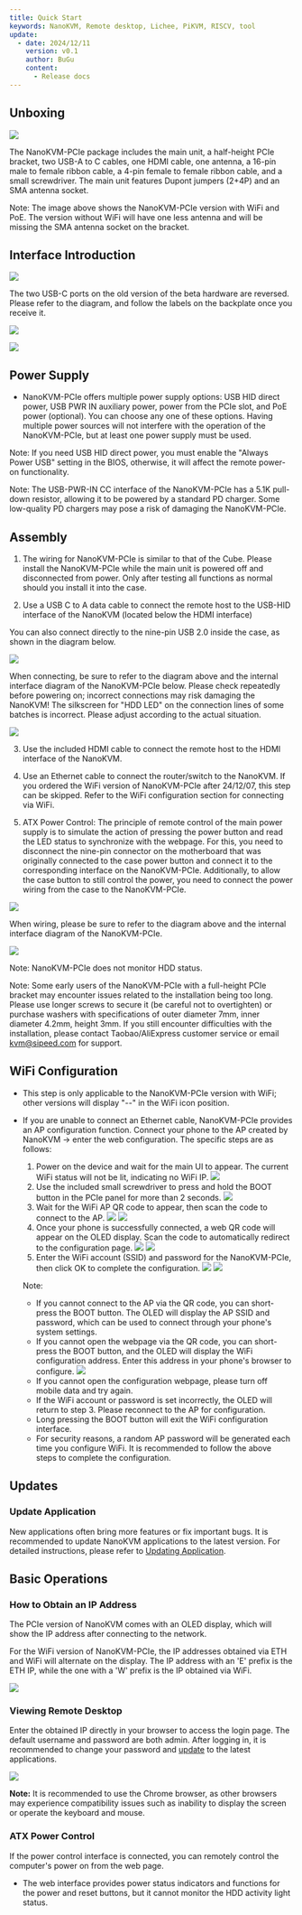 ```yaml
---
title: Quick Start
keywords: NanoKVM, Remote desktop, Lichee, PiKVM, RISCV, tool
update:
  - date: 2024/12/11
    version: v0.1
    author: BuGu
    content:
      - Release docs
---
```


## Unboxing

![](./../../../assets/NanoKVM/unbox/PCIe_unbox.jpg)

The NanoKVM-PCIe package includes the main unit, a half-height PCIe bracket, two USB-A to C cables, one HDMI cable, one antenna, a 16-pin male to female ribbon cable, a 4-pin female to female ribbon cable, and a small screwdriver. The main unit features Dupont jumpers (2+4P) and an SMA antenna socket.

Note: The image above shows the NanoKVM-PCIe version with WiFi and PoE. The version without WiFi will have one less antenna and will be missing the SMA antenna socket on the bracket.

## Interface Introduction

![](./../../../assets/NanoKVM/unbox/PCIe_new_interface.jpg)

The two USB-C ports on the old version of the beta hardware are reversed. Please refer to the diagram, and follow the labels on the backplate once you receive it.

![](./../../../assets/NanoKVM/unbox/PCIe-Interface1.png)

![](./../../../assets/NanoKVM/unbox/PCIe-Interface2.png)

## Power Supply

+ NanoKVM-PCIe offers multiple power supply options: USB HID direct power, USB PWR IN auxiliary power, power from the PCIe slot, and PoE power (optional). You can choose any one of these options. Having multiple power sources will not interfere with the operation of the NanoKVM-PCIe, but at least one power supply must be used.

Note: If you need USB HID direct power, you must enable the "Always Power USB" setting in the BIOS, otherwise, it will affect the remote power-on functionality.

Note: The USB-PWR-IN CC interface of the NanoKVM-PCIe has a 5.1K pull-down resistor, allowing it to be powered by a standard PD charger. Some low-quality PD chargers may pose a risk of damaging the NanoKVM-PCIe.

## Assembly

1. The wiring for NanoKVM-PCIe is similar to that of the Cube. Please install the NanoKVM-PCIe while the main unit is powered off and disconnected from power. Only after testing all functions as normal should you install it into the case.

2. Use a USB C to A data cable to connect the remote host to the USB-HID interface of the NanoKVM (located below the HDMI interface)

You can also connect directly to the nine-pin USB 2.0 inside the case, as shown in the diagram below.

![](./../../../assets/NanoKVM/unbox/PCIe-USB.jpg)

When connecting, be sure to refer to the diagram above and the internal interface diagram of the NanoKVM-PCIe below. Please check repeatedly before powering on; incorrect connections may risk damaging the NanoKVM! The silkscreen for "HDD LED" on the connection lines of some batches is incorrect. Please adjust according to the actual situation.

![](./../../../assets/NanoKVM/unbox/PCIe-Pin.jpg)

3. Use the included HDMI cable to connect the remote host to the HDMI interface of the NanoKVM.

4. Use an Ethernet cable to connect the router/switch to the NanoKVM. If you ordered the WiFi version of NanoKVM-PCIe after 24/12/07, this step can be skipped. Refer to the WiFi configuration section for connecting via WiFi.

5. ATX Power Control: The principle of remote control of the main power supply is to simulate the action of pressing the power button and read the LED status to synchronize with the webpage. For this, you need to disconnect the nine-pin connector on the motherboard that was originally connected to the case power button and connect it to the corresponding interface on the NanoKVM-PCIe. Additionally, to allow the case button to still control the power, you need to connect the power wiring from the case to the NanoKVM-PCIe. 

![](./../../../assets/NanoKVM/unbox/PCIe-ATX.jpg)

When wiring, please be sure to refer to the diagram above and the internal interface diagram of the NanoKVM-PCIe.

![](./../../../assets/NanoKVM/unbox/PCIe-Pin.jpg)

Note: NanoKVM-PCIe does not monitor HDD status.

Note: Some early users of the NanoKVM-PCIe with a full-height PCIe bracket may encounter issues related to the installation being too long. Please use longer screws to secure it (be careful not to overtighten) or purchase washers with specifications of outer diameter 7mm, inner diameter 4.2mm, height 3mm. If you still encounter difficulties with the installation, please contact Taobao/AliExpress customer service or email kvm@sipeed.com for support.

## WiFi Configuration

+ This step is only applicable to the NanoKVM-PCIe version with WiFi; other versions will display "--" in the WiFi icon position.

+ If you are unable to connect an Ethernet cable, NanoKVM-PCIe provides an AP configuration function. Connect your phone to the AP created by NanoKVM -> enter the web configuration.
  The specific steps are as follows:
  1. Power on the device and wait for the main UI to appear. The current WiFi status will not be lit, indicating no WiFi IP.
    ![](./../../../assets/NanoKVM/unbox/wifi0.jpg)
  2. Use the included small screwdriver to press and hold the BOOT button in the PCIe panel for more than 2 seconds.
    ![](./../../../assets/NanoKVM/unbox/wifi1.jpg)
  3. Wait for the WiFi AP QR code to appear, then scan the code to connect to the AP.
    ![](./../../../assets/NanoKVM/unbox/wifi2.jpg)
    ![](./../../../assets/NanoKVM/unbox/wifi3.jpg)
  4. Once your phone is successfully connected, a web QR code will appear on the OLED display. Scan the code to automatically redirect to the configuration page.
    ![](./../../../assets/NanoKVM/unbox/wifi5.jpg)
    ![](./../../../assets/NanoKVM/unbox/wifi6.jpg)
  5. Enter the WiFi account (SSID) and password for the NanoKVM-PCIe, then click OK to complete the configuration.
    ![](./../../../assets/NanoKVM/unbox/wifi8.jpg)
    ![](./../../../assets/NanoKVM/unbox/wifi9.jpg)
  
  Note:
  + If you cannot connect to the AP via the QR code, you can short-press the BOOT button. The OLED will display the AP SSID and password, which can be used to connect through your phone's system settings.
  + If you cannot open the webpage via the QR code, you can short-press the BOOT button, and the OLED will display the WiFi configuration address. Enter this address in your phone's browser to configure.
    ![](./../../../assets/NanoKVM/unbox/wifi7.jpg)
  + If you cannot open the configuration webpage, please turn off mobile data and try again.
  + If the WiFi account or password is set incorrectly, the OLED will return to step 3. Please reconnect to the AP for configuration.
  + Long pressing the BOOT button will exit the WiFi configuration interface.
  + For security reasons, a random AP password will be generated each time you configure WiFi. It is recommended to follow the above steps to complete the configuration.

## Updates

### Update Application

New applications often bring more features or fix important bugs. It is recommended to update NanoKVM applications to the latest version. For detailed instructions, please refer to [Updating Application](https://wiki.sipeed.com/hardware/zh/kvm/NanoKVM/system/updating.html).

## Basic Operations

### How to Obtain an IP Address

The PCIe version of NanoKVM comes with an OLED display, which will show the IP address after connecting to the network.

For the WiFi version of NanoKVM-PCIe, the IP addresses obtained via ETH and WiFi will alternate on the display. The IP address with an 'E' prefix is the ETH IP, while the one with a 'W' prefix is the IP obtained via WiFi.

![](./../../../assets/NanoKVM/unbox/wifi9.jpg)

### Viewing Remote Desktop

Enter the obtained IP directly in your browser to access the login page. The default username and password are both admin. After logging in, it is recommended to change your password and [update](https://wiki.sipeed.com/hardware/zh/kvm/NanoKVM/system/updating.html) to the latest applications.

![](./../../../assets/NanoKVM/unbox/frist_update.png)

**Note:** It is recommended to use the Chrome browser, as other browsers may experience compatibility issues such as inability to display the screen or operate the keyboard and mouse.

### ATX Power Control

If the power control interface is connected, you can remotely control the computer's power on from the web page.

+ The web interface provides power status indicators and functions for the power and reset buttons, but it cannot monitor the HDD activity light status.



